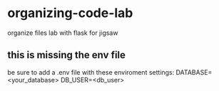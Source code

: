 # organizing-code-lab
organize files lab with flask for jigsaw

## this is missing the env file
be sure to add a .env file with these enviroment settings:
DATABASE=<your_database>
DB_USER=<db_user>
